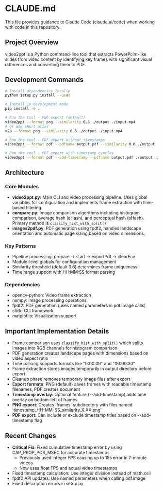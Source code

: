 # CLAUDE.md

This file provides guidance to Claude Code (claude.ai/code) when working with code in this repository.

## Project Overview

video2ppt is a Python command-line tool that extracts PowerPoint-like slides from video content by identifying key frames with significant visual differences and converting them to PDF.

## Development Commands

```bash
# Install dependencies locally
python setup.py install --user

# Install in development mode
pip install -e .

# Run the tool - PNG export (default)
video2ppt --format png --similarity 0.6 ./output ./input.mp4
# Or use short alias
v2p --format png --similarity 0.6 ./output ./input.mp4

# Run the tool - PDF export without timestamps
video2ppt --format pdf --pdfname output.pdf --similarity 0.6 ./output ./input.mp4

# Run the tool - PDF export with timestamp overlay
video2ppt --format pdf --add-timestamp --pdfname output.pdf ./output ./input.mp4
```

## Architecture

### Core Modules
- **video2ppt.py**: Main CLI and video processing pipeline. Uses global variables for configuration and implements frame extraction with time-based filtering.
- **compare.py**: Image comparison algorithms including histogram comparison, average hash (aHash), and perceptual hash (pHash). Primary method is `classify_hist_with_split()`.
- **images2pdf.py**: PDF generation using fpdf2, handles landscape orientation and automatic page sizing based on video dimensions.

### Key Patterns
- Pipeline processing: prepare → start → exportPdf → clearEnv
- Module-level globals for configuration management
- Similarity threshold (default 0.6) determines frame uniqueness
- Time range support with HH:MM:SS format parsing

### Dependencies
- opencv-python: Video frame extraction
- numpy: Image processing operations
- fpdf2: PDF generation (uses named parameters in pdf.image calls)
- click: CLI framework
- matplotlib: Visualization support

## Important Implementation Details

- Frame comparison uses `classify_hist_with_split()` which splits images into RGB channels for histogram comparison
- PDF generation creates landscape pages with dimensions based on video aspect ratio
- Time parsing supports formats like "0:00:09" and "00:00:30"
- Frame extraction stores images temporarily in output directory before export
- Cleanup phase removes temporary image files after export
- **Export formats**: PNG (default) saves frames with readable timestamp filenames, PDF creates document
- **Timestamp overlay**: Optional feature (--add-timestamp) adds time overlay on bottom-left of frames
- **PNG export**: Creates 'frames' subdirectory with files named 'timestamp_HH-MM-SS_similarity_X.XX.png'
- **PDF export**: Can include or exclude timestamp titles based on --add-timestamp flag

## Recent Changes
- **Critical Fix**: Fixed cumulative timestamp error by using CAP_PROP_POS_MSEC for accurate timestamps
  - Previously used integer FPS causing up to 15s error in 7-minute videos
  - Now uses float FPS and actual video timestamps
- Fixed timestamp calculation: Use integer division instead of math.ceil
- fpdf2 API updates: Use named parameters when calling pdf.image
- Fixed description errors in setup.py
